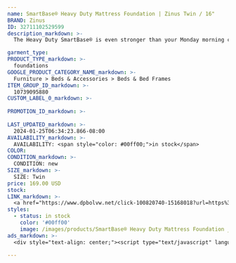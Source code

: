 ```yaml
---
name: SmartBase® Heavy Duty Mattress Foundation | Zinus Twin / 16"
BRAND: Zinus
ID: 32711102529599
description_markdown: >-
  The Heavy Duty SmartBase® is even stronger than your Monday morning coffee. Engineered with heavy duty steel and multiple points of contact with the floor, this frame is built tough enough to support up to 4400 lbs. With a frame this sturdy, you can bet that your mattress will be optimally supported for the long haul with absolutely no sagging.

garment_type:
PRODUCT_TYPE_markdown: >-
  foundations
GOOGLE_PRODUCT_CATEGORY_NAME_markdown: >-
  Furniture > Beds & Accessories > Beds & Bed Frames
ITEM_GROUP_ID_markdown: >-
  10739095880
CUSTOM_LABEL_0_markdown: >-
  
PROMOTION_ID_markdown: >-
  
LAST_UPDATED_markdown: >-
  2024-01-25T06:34:23.866-08:00
AVAILABILITY_markdown: >-
  AVAILABILITY: <span style="color: #00ff00;">in stock</span>
COLOR:
CONDITION_markdown: >-
  CONDITION: new
SIZE_markdown: >-
  SIZE: Twin
price: 169.00 USD
stock: 
LINK_markdown: >-
  <a href="https://www.dpbolvw.net/click-100820740-15168018?url=https%3A%2F%2Fwww.zinus.com%2Fproducts%2Fsmartbase-heavy-duty-mattress-foundation%3Fvariant%3D32711102529599" target="_blank" style="display: inline-block; padding: 10px 20px; font-size: 16px; text-align: center; text-decoration: none; cursor: pointer; border: 1px solid #3498db; color: #3498db; background-color: #fff; border-radius: 5px; transition: background-color 0.3s;">Go to Product</a>
styles:
  - status: in stock
    color: '#00ff00'
    image: /images/products/SmartBase® Heavy Duty Mattress Foundation _ Zinus Twin _ 16_/10739095880_1_Casey_Metal_Premium_18_inch_SmartBase_Frame.jpg
ads_markdown: >-
  <div style="text-align: center;"><script type="text/javascript" language="javascript" src="https://www.anrdoezrs.net/placeholder-52386694?target=_top&mouseover=N"></script></div>

---
```

